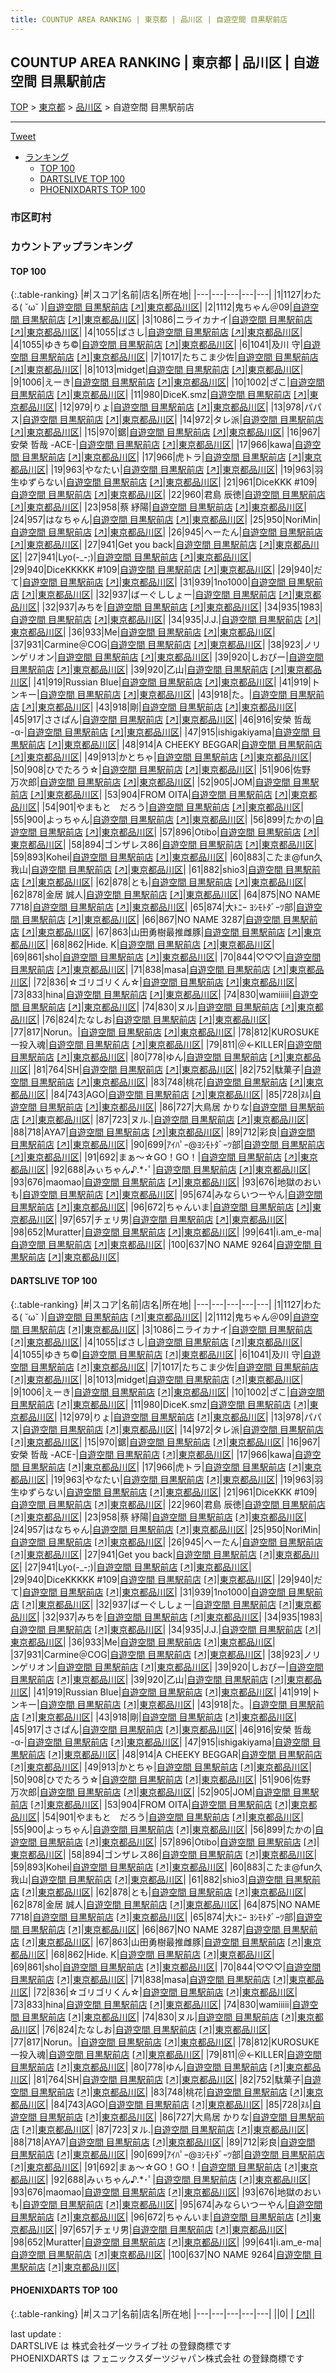 ```yaml
---
title: COUNTUP AREA RANKING | 東京都 | 品川区 | 自遊空間 目黒駅前店
---
```

## COUNTUP AREA RANKING | 東京都 | 品川区 | 自遊空間 目黒駅前店

[TOP](/darts/rank/) > [東京都](/darts/rank/東京都/) > [品川区](/darts/rank/東京都/品川区/) > 自遊空間 目黒駅前店

___

<a href="https://twitter.com/share?ref_src=twsrc%5Etfw" data-text="COUNTUP AREA RANKING | 東京都品川区自遊空間 目黒駅前店" class="twitter-share-button" data-hashtags="DARTSLIVE,PHOENIXDARTS,darts,ダーツ" data-show-count="false">Tweet</a>

* [ランキング](#カウントアップランキング)
    * [TOP 100](#top-100)
    * [DARTSLIVE TOP 100](#dartslive-top-100)
    * [PHOENIXDARTS TOP 100](#phoenixdarts-top-100)

### 市区町村

<ul>

</ul>

### カウントアップランキング

#### TOP 100



{:.table-ranking}
|#|スコア|名前|店名|所在地|
|---|---|---|---|---|
|1|1127|<span class="rank-name-dl">わたる( ˘ω˘ )</span>|<a href="/darts/rank/shops/6835586faf1022c00d9b047a20a7ba1e.html">自遊空間 目黒駅前店</a> <a href="https://search.dartslive.com/jp/shop/6835586faf1022c00d9b047a20a7ba1e">[↗]</a>|<a href="/darts/rank/東京都/品川区">東京都品川区</a>|
|2|1112|<span class="rank-name-dl">鬼ちゃん＠09</span>|<a href="/darts/rank/shops/6835586faf1022c00d9b047a20a7ba1e.html">自遊空間 目黒駅前店</a> <a href="https://search.dartslive.com/jp/shop/6835586faf1022c00d9b047a20a7ba1e">[↗]</a>|<a href="/darts/rank/東京都/品川区">東京都品川区</a>|
|3|1086|<span class="rank-name-dl">ニライカナイ</span>|<a href="/darts/rank/shops/6835586faf1022c00d9b047a20a7ba1e.html">自遊空間 目黒駅前店</a> <a href="https://search.dartslive.com/jp/shop/6835586faf1022c00d9b047a20a7ba1e">[↗]</a>|<a href="/darts/rank/東京都/品川区">東京都品川区</a>|
|4|1055|<span class="rank-name-dl">ばさし</span>|<a href="/darts/rank/shops/6835586faf1022c00d9b047a20a7ba1e.html">自遊空間 目黒駅前店</a> <a href="https://search.dartslive.com/jp/shop/6835586faf1022c00d9b047a20a7ba1e">[↗]</a>|<a href="/darts/rank/東京都/品川区">東京都品川区</a>|
|4|1055|<span class="rank-name-dl">ゆきち©︎</span>|<a href="/darts/rank/shops/6835586faf1022c00d9b047a20a7ba1e.html">自遊空間 目黒駅前店</a> <a href="https://search.dartslive.com/jp/shop/6835586faf1022c00d9b047a20a7ba1e">[↗]</a>|<a href="/darts/rank/東京都/品川区">東京都品川区</a>|
|6|1041|<span class="rank-name-dl">及川 守</span>|<a href="/darts/rank/shops/6835586faf1022c00d9b047a20a7ba1e.html">自遊空間 目黒駅前店</a> <a href="https://search.dartslive.com/jp/shop/6835586faf1022c00d9b047a20a7ba1e">[↗]</a>|<a href="/darts/rank/東京都/品川区">東京都品川区</a>|
|7|1017|<span class="rank-name-dl">たちこま少佐</span>|<a href="/darts/rank/shops/6835586faf1022c00d9b047a20a7ba1e.html">自遊空間 目黒駅前店</a> <a href="https://search.dartslive.com/jp/shop/6835586faf1022c00d9b047a20a7ba1e">[↗]</a>|<a href="/darts/rank/東京都/品川区">東京都品川区</a>|
|8|1013|<span class="rank-name-dl">midget</span>|<a href="/darts/rank/shops/6835586faf1022c00d9b047a20a7ba1e.html">自遊空間 目黒駅前店</a> <a href="https://search.dartslive.com/jp/shop/6835586faf1022c00d9b047a20a7ba1e">[↗]</a>|<a href="/darts/rank/東京都/品川区">東京都品川区</a>|
|9|1006|<span class="rank-name-dl">えーき</span>|<a href="/darts/rank/shops/6835586faf1022c00d9b047a20a7ba1e.html">自遊空間 目黒駅前店</a> <a href="https://search.dartslive.com/jp/shop/6835586faf1022c00d9b047a20a7ba1e">[↗]</a>|<a href="/darts/rank/東京都/品川区">東京都品川区</a>|
|10|1002|<span class="rank-name-dl">ざこ</span>|<a href="/darts/rank/shops/6835586faf1022c00d9b047a20a7ba1e.html">自遊空間 目黒駅前店</a> <a href="https://search.dartslive.com/jp/shop/6835586faf1022c00d9b047a20a7ba1e">[↗]</a>|<a href="/darts/rank/東京都/品川区">東京都品川区</a>|
|11|980|<span class="rank-name-dl">DiceK.smz</span>|<a href="/darts/rank/shops/6835586faf1022c00d9b047a20a7ba1e.html">自遊空間 目黒駅前店</a> <a href="https://search.dartslive.com/jp/shop/6835586faf1022c00d9b047a20a7ba1e">[↗]</a>|<a href="/darts/rank/東京都/品川区">東京都品川区</a>|
|12|979|<span class="rank-name-dl">りょ</span>|<a href="/darts/rank/shops/6835586faf1022c00d9b047a20a7ba1e.html">自遊空間 目黒駅前店</a> <a href="https://search.dartslive.com/jp/shop/6835586faf1022c00d9b047a20a7ba1e">[↗]</a>|<a href="/darts/rank/東京都/品川区">東京都品川区</a>|
|13|978|<span class="rank-name-dl">パパス</span>|<a href="/darts/rank/shops/6835586faf1022c00d9b047a20a7ba1e.html">自遊空間 目黒駅前店</a> <a href="https://search.dartslive.com/jp/shop/6835586faf1022c00d9b047a20a7ba1e">[↗]</a>|<a href="/darts/rank/東京都/品川区">東京都品川区</a>|
|14|972|<span class="rank-name-dl">タレ派</span>|<a href="/darts/rank/shops/6835586faf1022c00d9b047a20a7ba1e.html">自遊空間 目黒駅前店</a> <a href="https://search.dartslive.com/jp/shop/6835586faf1022c00d9b047a20a7ba1e">[↗]</a>|<a href="/darts/rank/東京都/品川区">東京都品川区</a>|
|15|970|<span class="rank-name-dl">鋸</span>|<a href="/darts/rank/shops/6835586faf1022c00d9b047a20a7ba1e.html">自遊空間 目黒駅前店</a> <a href="https://search.dartslive.com/jp/shop/6835586faf1022c00d9b047a20a7ba1e">[↗]</a>|<a href="/darts/rank/東京都/品川区">東京都品川区</a>|
|16|967|<span class="rank-name-dl">安榮 哲哉 -ACE-</span>|<a href="/darts/rank/shops/6835586faf1022c00d9b047a20a7ba1e.html">自遊空間 目黒駅前店</a> <a href="https://search.dartslive.com/jp/shop/6835586faf1022c00d9b047a20a7ba1e">[↗]</a>|<a href="/darts/rank/東京都/品川区">東京都品川区</a>|
|17|966|<span class="rank-name-dl">kawa</span>|<a href="/darts/rank/shops/6835586faf1022c00d9b047a20a7ba1e.html">自遊空間 目黒駅前店</a> <a href="https://search.dartslive.com/jp/shop/6835586faf1022c00d9b047a20a7ba1e">[↗]</a>|<a href="/darts/rank/東京都/品川区">東京都品川区</a>|
|17|966|<span class="rank-name-dl">虎トラ</span>|<a href="/darts/rank/shops/6835586faf1022c00d9b047a20a7ba1e.html">自遊空間 目黒駅前店</a> <a href="https://search.dartslive.com/jp/shop/6835586faf1022c00d9b047a20a7ba1e">[↗]</a>|<a href="/darts/rank/東京都/品川区">東京都品川区</a>|
|19|963|<span class="rank-name-dl">やなたい</span>|<a href="/darts/rank/shops/6835586faf1022c00d9b047a20a7ba1e.html">自遊空間 目黒駅前店</a> <a href="https://search.dartslive.com/jp/shop/6835586faf1022c00d9b047a20a7ba1e">[↗]</a>|<a href="/darts/rank/東京都/品川区">東京都品川区</a>|
|19|963|<span class="rank-name-dl">羽生ゆずらない</span>|<a href="/darts/rank/shops/6835586faf1022c00d9b047a20a7ba1e.html">自遊空間 目黒駅前店</a> <a href="https://search.dartslive.com/jp/shop/6835586faf1022c00d9b047a20a7ba1e">[↗]</a>|<a href="/darts/rank/東京都/品川区">東京都品川区</a>|
|21|961|<span class="rank-name-dl">DiceKKK #109</span>|<a href="/darts/rank/shops/6835586faf1022c00d9b047a20a7ba1e.html">自遊空間 目黒駅前店</a> <a href="https://search.dartslive.com/jp/shop/6835586faf1022c00d9b047a20a7ba1e">[↗]</a>|<a href="/darts/rank/東京都/品川区">東京都品川区</a>|
|22|960|<span class="rank-name-dl">君島 辰徳</span>|<a href="/darts/rank/shops/6835586faf1022c00d9b047a20a7ba1e.html">自遊空間 目黒駅前店</a> <a href="https://search.dartslive.com/jp/shop/6835586faf1022c00d9b047a20a7ba1e">[↗]</a>|<a href="/darts/rank/東京都/品川区">東京都品川区</a>|
|23|958|<span class="rank-name-dl">蔡 紓陽</span>|<a href="/darts/rank/shops/6835586faf1022c00d9b047a20a7ba1e.html">自遊空間 目黒駅前店</a> <a href="https://search.dartslive.com/jp/shop/6835586faf1022c00d9b047a20a7ba1e">[↗]</a>|<a href="/darts/rank/東京都/品川区">東京都品川区</a>|
|24|957|<span class="rank-name-dl">はなちゃん</span>|<a href="/darts/rank/shops/6835586faf1022c00d9b047a20a7ba1e.html">自遊空間 目黒駅前店</a> <a href="https://search.dartslive.com/jp/shop/6835586faf1022c00d9b047a20a7ba1e">[↗]</a>|<a href="/darts/rank/東京都/品川区">東京都品川区</a>|
|25|950|<span class="rank-name-dl">NoriMin</span>|<a href="/darts/rank/shops/6835586faf1022c00d9b047a20a7ba1e.html">自遊空間 目黒駅前店</a> <a href="https://search.dartslive.com/jp/shop/6835586faf1022c00d9b047a20a7ba1e">[↗]</a>|<a href="/darts/rank/東京都/品川区">東京都品川区</a>|
|26|945|<span class="rank-name-dl">へーたん</span>|<a href="/darts/rank/shops/6835586faf1022c00d9b047a20a7ba1e.html">自遊空間 目黒駅前店</a> <a href="https://search.dartslive.com/jp/shop/6835586faf1022c00d9b047a20a7ba1e">[↗]</a>|<a href="/darts/rank/東京都/品川区">東京都品川区</a>|
|27|941|<span class="rank-name-dl">Get you back</span>|<a href="/darts/rank/shops/6835586faf1022c00d9b047a20a7ba1e.html">自遊空間 目黒駅前店</a> <a href="https://search.dartslive.com/jp/shop/6835586faf1022c00d9b047a20a7ba1e">[↗]</a>|<a href="/darts/rank/東京都/品川区">東京都品川区</a>|
|27|941|<span class="rank-name-dl">Lyo(-_-;)</span>|<a href="/darts/rank/shops/6835586faf1022c00d9b047a20a7ba1e.html">自遊空間 目黒駅前店</a> <a href="https://search.dartslive.com/jp/shop/6835586faf1022c00d9b047a20a7ba1e">[↗]</a>|<a href="/darts/rank/東京都/品川区">東京都品川区</a>|
|29|940|<span class="rank-name-dl">DiceKKKKK #109</span>|<a href="/darts/rank/shops/6835586faf1022c00d9b047a20a7ba1e.html">自遊空間 目黒駅前店</a> <a href="https://search.dartslive.com/jp/shop/6835586faf1022c00d9b047a20a7ba1e">[↗]</a>|<a href="/darts/rank/東京都/品川区">東京都品川区</a>|
|29|940|<span class="rank-name-dl">だて</span>|<a href="/darts/rank/shops/6835586faf1022c00d9b047a20a7ba1e.html">自遊空間 目黒駅前店</a> <a href="https://search.dartslive.com/jp/shop/6835586faf1022c00d9b047a20a7ba1e">[↗]</a>|<a href="/darts/rank/東京都/品川区">東京都品川区</a>|
|31|939|<span class="rank-name-dl">1no1000</span>|<a href="/darts/rank/shops/6835586faf1022c00d9b047a20a7ba1e.html">自遊空間 目黒駅前店</a> <a href="https://search.dartslive.com/jp/shop/6835586faf1022c00d9b047a20a7ba1e">[↗]</a>|<a href="/darts/rank/東京都/品川区">東京都品川区</a>|
|32|937|<span class="rank-name-dl">ばーぐししょー</span>|<a href="/darts/rank/shops/6835586faf1022c00d9b047a20a7ba1e.html">自遊空間 目黒駅前店</a> <a href="https://search.dartslive.com/jp/shop/6835586faf1022c00d9b047a20a7ba1e">[↗]</a>|<a href="/darts/rank/東京都/品川区">東京都品川区</a>|
|32|937|<span class="rank-name-dl">みちを</span>|<a href="/darts/rank/shops/6835586faf1022c00d9b047a20a7ba1e.html">自遊空間 目黒駅前店</a> <a href="https://search.dartslive.com/jp/shop/6835586faf1022c00d9b047a20a7ba1e">[↗]</a>|<a href="/darts/rank/東京都/品川区">東京都品川区</a>|
|34|935|<span class="rank-name-dl">1983</span>|<a href="/darts/rank/shops/6835586faf1022c00d9b047a20a7ba1e.html">自遊空間 目黒駅前店</a> <a href="https://search.dartslive.com/jp/shop/6835586faf1022c00d9b047a20a7ba1e">[↗]</a>|<a href="/darts/rank/東京都/品川区">東京都品川区</a>|
|34|935|<span class="rank-name-dl">J.J.</span>|<a href="/darts/rank/shops/6835586faf1022c00d9b047a20a7ba1e.html">自遊空間 目黒駅前店</a> <a href="https://search.dartslive.com/jp/shop/6835586faf1022c00d9b047a20a7ba1e">[↗]</a>|<a href="/darts/rank/東京都/品川区">東京都品川区</a>|
|36|933|<span class="rank-name-dl">Me</span>|<a href="/darts/rank/shops/6835586faf1022c00d9b047a20a7ba1e.html">自遊空間 目黒駅前店</a> <a href="https://search.dartslive.com/jp/shop/6835586faf1022c00d9b047a20a7ba1e">[↗]</a>|<a href="/darts/rank/東京都/品川区">東京都品川区</a>|
|37|931|<span class="rank-name-dl">Carmine＠COG</span>|<a href="/darts/rank/shops/6835586faf1022c00d9b047a20a7ba1e.html">自遊空間 目黒駅前店</a> <a href="https://search.dartslive.com/jp/shop/6835586faf1022c00d9b047a20a7ba1e">[↗]</a>|<a href="/darts/rank/東京都/品川区">東京都品川区</a>|
|38|923|<span class="rank-name-dl">ノリンゲリオン</span>|<a href="/darts/rank/shops/6835586faf1022c00d9b047a20a7ba1e.html">自遊空間 目黒駅前店</a> <a href="https://search.dartslive.com/jp/shop/6835586faf1022c00d9b047a20a7ba1e">[↗]</a>|<a href="/darts/rank/東京都/品川区">東京都品川区</a>|
|39|920|<span class="rank-name-dl">しおぴー</span>|<a href="/darts/rank/shops/6835586faf1022c00d9b047a20a7ba1e.html">自遊空間 目黒駅前店</a> <a href="https://search.dartslive.com/jp/shop/6835586faf1022c00d9b047a20a7ba1e">[↗]</a>|<a href="/darts/rank/東京都/品川区">東京都品川区</a>|
|39|920|<span class="rank-name-dl">乙山</span>|<a href="/darts/rank/shops/6835586faf1022c00d9b047a20a7ba1e.html">自遊空間 目黒駅前店</a> <a href="https://search.dartslive.com/jp/shop/6835586faf1022c00d9b047a20a7ba1e">[↗]</a>|<a href="/darts/rank/東京都/品川区">東京都品川区</a>|
|41|919|<span class="rank-name-dl">Russian Blue</span>|<a href="/darts/rank/shops/6835586faf1022c00d9b047a20a7ba1e.html">自遊空間 目黒駅前店</a> <a href="https://search.dartslive.com/jp/shop/6835586faf1022c00d9b047a20a7ba1e">[↗]</a>|<a href="/darts/rank/東京都/品川区">東京都品川区</a>|
|41|919|<span class="rank-name-dl">トンキー</span>|<a href="/darts/rank/shops/6835586faf1022c00d9b047a20a7ba1e.html">自遊空間 目黒駅前店</a> <a href="https://search.dartslive.com/jp/shop/6835586faf1022c00d9b047a20a7ba1e">[↗]</a>|<a href="/darts/rank/東京都/品川区">東京都品川区</a>|
|43|918|<span class="rank-name-dl">た。</span>|<a href="/darts/rank/shops/6835586faf1022c00d9b047a20a7ba1e.html">自遊空間 目黒駅前店</a> <a href="https://search.dartslive.com/jp/shop/6835586faf1022c00d9b047a20a7ba1e">[↗]</a>|<a href="/darts/rank/東京都/品川区">東京都品川区</a>|
|43|918|<span class="rank-name-dl">剛</span>|<a href="/darts/rank/shops/6835586faf1022c00d9b047a20a7ba1e.html">自遊空間 目黒駅前店</a> <a href="https://search.dartslive.com/jp/shop/6835586faf1022c00d9b047a20a7ba1e">[↗]</a>|<a href="/darts/rank/東京都/品川区">東京都品川区</a>|
|45|917|<span class="rank-name-dl">ささぱん</span>|<a href="/darts/rank/shops/6835586faf1022c00d9b047a20a7ba1e.html">自遊空間 目黒駅前店</a> <a href="https://search.dartslive.com/jp/shop/6835586faf1022c00d9b047a20a7ba1e">[↗]</a>|<a href="/darts/rank/東京都/品川区">東京都品川区</a>|
|46|916|<span class="rank-name-dl">安榮 哲哉 -α-</span>|<a href="/darts/rank/shops/6835586faf1022c00d9b047a20a7ba1e.html">自遊空間 目黒駅前店</a> <a href="https://search.dartslive.com/jp/shop/6835586faf1022c00d9b047a20a7ba1e">[↗]</a>|<a href="/darts/rank/東京都/品川区">東京都品川区</a>|
|47|915|<span class="rank-name-dl">ishigakiyama</span>|<a href="/darts/rank/shops/6835586faf1022c00d9b047a20a7ba1e.html">自遊空間 目黒駅前店</a> <a href="https://search.dartslive.com/jp/shop/6835586faf1022c00d9b047a20a7ba1e">[↗]</a>|<a href="/darts/rank/東京都/品川区">東京都品川区</a>|
|48|914|<span class="rank-name-dl">A CHEEKY BEGGAR</span>|<a href="/darts/rank/shops/6835586faf1022c00d9b047a20a7ba1e.html">自遊空間 目黒駅前店</a> <a href="https://search.dartslive.com/jp/shop/6835586faf1022c00d9b047a20a7ba1e">[↗]</a>|<a href="/darts/rank/東京都/品川区">東京都品川区</a>|
|49|913|<span class="rank-name-dl">かとちゃ</span>|<a href="/darts/rank/shops/6835586faf1022c00d9b047a20a7ba1e.html">自遊空間 目黒駅前店</a> <a href="https://search.dartslive.com/jp/shop/6835586faf1022c00d9b047a20a7ba1e">[↗]</a>|<a href="/darts/rank/東京都/品川区">東京都品川区</a>|
|50|908|<span class="rank-name-dl">ひでたろう☆</span>|<a href="/darts/rank/shops/6835586faf1022c00d9b047a20a7ba1e.html">自遊空間 目黒駅前店</a> <a href="https://search.dartslive.com/jp/shop/6835586faf1022c00d9b047a20a7ba1e">[↗]</a>|<a href="/darts/rank/東京都/品川区">東京都品川区</a>|
|51|906|<span class="rank-name-dl">佐野　万次郎</span>|<a href="/darts/rank/shops/6835586faf1022c00d9b047a20a7ba1e.html">自遊空間 目黒駅前店</a> <a href="https://search.dartslive.com/jp/shop/6835586faf1022c00d9b047a20a7ba1e">[↗]</a>|<a href="/darts/rank/東京都/品川区">東京都品川区</a>|
|52|905|<span class="rank-name-dl">JOM</span>|<a href="/darts/rank/shops/6835586faf1022c00d9b047a20a7ba1e.html">自遊空間 目黒駅前店</a> <a href="https://search.dartslive.com/jp/shop/6835586faf1022c00d9b047a20a7ba1e">[↗]</a>|<a href="/darts/rank/東京都/品川区">東京都品川区</a>|
|53|904|<span class="rank-name-dl">FROM OITA</span>|<a href="/darts/rank/shops/6835586faf1022c00d9b047a20a7ba1e.html">自遊空間 目黒駅前店</a> <a href="https://search.dartslive.com/jp/shop/6835586faf1022c00d9b047a20a7ba1e">[↗]</a>|<a href="/darts/rank/東京都/品川区">東京都品川区</a>|
|54|901|<span class="rank-name-dl">やまもと　だろう</span>|<a href="/darts/rank/shops/6835586faf1022c00d9b047a20a7ba1e.html">自遊空間 目黒駅前店</a> <a href="https://search.dartslive.com/jp/shop/6835586faf1022c00d9b047a20a7ba1e">[↗]</a>|<a href="/darts/rank/東京都/品川区">東京都品川区</a>|
|55|900|<span class="rank-name-dl">よっちゃん</span>|<a href="/darts/rank/shops/6835586faf1022c00d9b047a20a7ba1e.html">自遊空間 目黒駅前店</a> <a href="https://search.dartslive.com/jp/shop/6835586faf1022c00d9b047a20a7ba1e">[↗]</a>|<a href="/darts/rank/東京都/品川区">東京都品川区</a>|
|56|899|<span class="rank-name-dl">たかの</span>|<a href="/darts/rank/shops/6835586faf1022c00d9b047a20a7ba1e.html">自遊空間 目黒駅前店</a> <a href="https://search.dartslive.com/jp/shop/6835586faf1022c00d9b047a20a7ba1e">[↗]</a>|<a href="/darts/rank/東京都/品川区">東京都品川区</a>|
|57|896|<span class="rank-name-dl">Otibo</span>|<a href="/darts/rank/shops/6835586faf1022c00d9b047a20a7ba1e.html">自遊空間 目黒駅前店</a> <a href="https://search.dartslive.com/jp/shop/6835586faf1022c00d9b047a20a7ba1e">[↗]</a>|<a href="/darts/rank/東京都/品川区">東京都品川区</a>|
|58|894|<span class="rank-name-dl">ゴンザレス86</span>|<a href="/darts/rank/shops/6835586faf1022c00d9b047a20a7ba1e.html">自遊空間 目黒駅前店</a> <a href="https://search.dartslive.com/jp/shop/6835586faf1022c00d9b047a20a7ba1e">[↗]</a>|<a href="/darts/rank/東京都/品川区">東京都品川区</a>|
|59|893|<span class="rank-name-dl">Kohei</span>|<a href="/darts/rank/shops/6835586faf1022c00d9b047a20a7ba1e.html">自遊空間 目黒駅前店</a> <a href="https://search.dartslive.com/jp/shop/6835586faf1022c00d9b047a20a7ba1e">[↗]</a>|<a href="/darts/rank/東京都/品川区">東京都品川区</a>|
|60|883|<span class="rank-name-dl">こたま@fun久我山</span>|<a href="/darts/rank/shops/6835586faf1022c00d9b047a20a7ba1e.html">自遊空間 目黒駅前店</a> <a href="https://search.dartslive.com/jp/shop/6835586faf1022c00d9b047a20a7ba1e">[↗]</a>|<a href="/darts/rank/東京都/品川区">東京都品川区</a>|
|61|882|<span class="rank-name-dl">shio3</span>|<a href="/darts/rank/shops/6835586faf1022c00d9b047a20a7ba1e.html">自遊空間 目黒駅前店</a> <a href="https://search.dartslive.com/jp/shop/6835586faf1022c00d9b047a20a7ba1e">[↗]</a>|<a href="/darts/rank/東京都/品川区">東京都品川区</a>|
|62|878|<span class="rank-name-dl">とも</span>|<a href="/darts/rank/shops/6835586faf1022c00d9b047a20a7ba1e.html">自遊空間 目黒駅前店</a> <a href="https://search.dartslive.com/jp/shop/6835586faf1022c00d9b047a20a7ba1e">[↗]</a>|<a href="/darts/rank/東京都/品川区">東京都品川区</a>|
|62|878|<span class="rank-name-dl">金居 誠人</span>|<a href="/darts/rank/shops/6835586faf1022c00d9b047a20a7ba1e.html">自遊空間 目黒駅前店</a> <a href="https://search.dartslive.com/jp/shop/6835586faf1022c00d9b047a20a7ba1e">[↗]</a>|<a href="/darts/rank/東京都/品川区">東京都品川区</a>|
|64|875|<span class="rank-name-dl">NO NAME 7718</span>|<a href="/darts/rank/shops/6835586faf1022c00d9b047a20a7ba1e.html">自遊空間 目黒駅前店</a> <a href="https://search.dartslive.com/jp/shop/6835586faf1022c00d9b047a20a7ba1e">[↗]</a>|<a href="/darts/rank/東京都/品川区">東京都品川区</a>|
|65|874|<span class="rank-name-dl">大ﾄﾆｰ ﾖｼﾓﾄﾀﾞｰﾂ部</span>|<a href="/darts/rank/shops/6835586faf1022c00d9b047a20a7ba1e.html">自遊空間 目黒駅前店</a> <a href="https://search.dartslive.com/jp/shop/6835586faf1022c00d9b047a20a7ba1e">[↗]</a>|<a href="/darts/rank/東京都/品川区">東京都品川区</a>|
|66|867|<span class="rank-name-dl">NO NAME 3287</span>|<a href="/darts/rank/shops/6835586faf1022c00d9b047a20a7ba1e.html">自遊空間 目黒駅前店</a> <a href="https://search.dartslive.com/jp/shop/6835586faf1022c00d9b047a20a7ba1e">[↗]</a>|<a href="/darts/rank/東京都/品川区">東京都品川区</a>|
|67|863|<span class="rank-name-dl">山田勇樹最推雌豚</span>|<a href="/darts/rank/shops/6835586faf1022c00d9b047a20a7ba1e.html">自遊空間 目黒駅前店</a> <a href="https://search.dartslive.com/jp/shop/6835586faf1022c00d9b047a20a7ba1e">[↗]</a>|<a href="/darts/rank/東京都/品川区">東京都品川区</a>|
|68|862|<span class="rank-name-dl">Hide. K</span>|<a href="/darts/rank/shops/6835586faf1022c00d9b047a20a7ba1e.html">自遊空間 目黒駅前店</a> <a href="https://search.dartslive.com/jp/shop/6835586faf1022c00d9b047a20a7ba1e">[↗]</a>|<a href="/darts/rank/東京都/品川区">東京都品川区</a>|
|69|861|<span class="rank-name-dl">sho</span>|<a href="/darts/rank/shops/6835586faf1022c00d9b047a20a7ba1e.html">自遊空間 目黒駅前店</a> <a href="https://search.dartslive.com/jp/shop/6835586faf1022c00d9b047a20a7ba1e">[↗]</a>|<a href="/darts/rank/東京都/品川区">東京都品川区</a>|
|70|844|<span class="rank-name-dl">♡♡♡</span>|<a href="/darts/rank/shops/6835586faf1022c00d9b047a20a7ba1e.html">自遊空間 目黒駅前店</a> <a href="https://search.dartslive.com/jp/shop/6835586faf1022c00d9b047a20a7ba1e">[↗]</a>|<a href="/darts/rank/東京都/品川区">東京都品川区</a>|
|71|838|<span class="rank-name-dl">masa</span>|<a href="/darts/rank/shops/6835586faf1022c00d9b047a20a7ba1e.html">自遊空間 目黒駅前店</a> <a href="https://search.dartslive.com/jp/shop/6835586faf1022c00d9b047a20a7ba1e">[↗]</a>|<a href="/darts/rank/東京都/品川区">東京都品川区</a>|
|72|836|<span class="rank-name-dl">☆ゴリゴリくん☆</span>|<a href="/darts/rank/shops/6835586faf1022c00d9b047a20a7ba1e.html">自遊空間 目黒駅前店</a> <a href="https://search.dartslive.com/jp/shop/6835586faf1022c00d9b047a20a7ba1e">[↗]</a>|<a href="/darts/rank/東京都/品川区">東京都品川区</a>|
|73|833|<span class="rank-name-dl">hina</span>|<a href="/darts/rank/shops/6835586faf1022c00d9b047a20a7ba1e.html">自遊空間 目黒駅前店</a> <a href="https://search.dartslive.com/jp/shop/6835586faf1022c00d9b047a20a7ba1e">[↗]</a>|<a href="/darts/rank/東京都/品川区">東京都品川区</a>|
|74|830|<span class="rank-name-dl">wamiiiii</span>|<a href="/darts/rank/shops/6835586faf1022c00d9b047a20a7ba1e.html">自遊空間 目黒駅前店</a> <a href="https://search.dartslive.com/jp/shop/6835586faf1022c00d9b047a20a7ba1e">[↗]</a>|<a href="/darts/rank/東京都/品川区">東京都品川区</a>|
|74|830|<span class="rank-name-dl">ヌル</span>|<a href="/darts/rank/shops/6835586faf1022c00d9b047a20a7ba1e.html">自遊空間 目黒駅前店</a> <a href="https://search.dartslive.com/jp/shop/6835586faf1022c00d9b047a20a7ba1e">[↗]</a>|<a href="/darts/rank/東京都/品川区">東京都品川区</a>|
|76|824|<span class="rank-name-dl">たなしお</span>|<a href="/darts/rank/shops/6835586faf1022c00d9b047a20a7ba1e.html">自遊空間 目黒駅前店</a> <a href="https://search.dartslive.com/jp/shop/6835586faf1022c00d9b047a20a7ba1e">[↗]</a>|<a href="/darts/rank/東京都/品川区">東京都品川区</a>|
|77|817|<span class="rank-name-dl">Norun。</span>|<a href="/darts/rank/shops/6835586faf1022c00d9b047a20a7ba1e.html">自遊空間 目黒駅前店</a> <a href="https://search.dartslive.com/jp/shop/6835586faf1022c00d9b047a20a7ba1e">[↗]</a>|<a href="/darts/rank/東京都/品川区">東京都品川区</a>|
|78|812|<span class="rank-name-dl">KUROSUKE一投入魂</span>|<a href="/darts/rank/shops/6835586faf1022c00d9b047a20a7ba1e.html">自遊空間 目黒駅前店</a> <a href="https://search.dartslive.com/jp/shop/6835586faf1022c00d9b047a20a7ba1e">[↗]</a>|<a href="/darts/rank/東京都/品川区">東京都品川区</a>|
|79|811|<span class="rank-name-dl">＠←KILLER</span>|<a href="/darts/rank/shops/6835586faf1022c00d9b047a20a7ba1e.html">自遊空間 目黒駅前店</a> <a href="https://search.dartslive.com/jp/shop/6835586faf1022c00d9b047a20a7ba1e">[↗]</a>|<a href="/darts/rank/東京都/品川区">東京都品川区</a>|
|80|778|<span class="rank-name-dl">ゆん</span>|<a href="/darts/rank/shops/6835586faf1022c00d9b047a20a7ba1e.html">自遊空間 目黒駅前店</a> <a href="https://search.dartslive.com/jp/shop/6835586faf1022c00d9b047a20a7ba1e">[↗]</a>|<a href="/darts/rank/東京都/品川区">東京都品川区</a>|
|81|764|<span class="rank-name-dl">SH</span>|<a href="/darts/rank/shops/6835586faf1022c00d9b047a20a7ba1e.html">自遊空間 目黒駅前店</a> <a href="https://search.dartslive.com/jp/shop/6835586faf1022c00d9b047a20a7ba1e">[↗]</a>|<a href="/darts/rank/東京都/品川区">東京都品川区</a>|
|82|752|<span class="rank-name-dl">駄菓子</span>|<a href="/darts/rank/shops/6835586faf1022c00d9b047a20a7ba1e.html">自遊空間 目黒駅前店</a> <a href="https://search.dartslive.com/jp/shop/6835586faf1022c00d9b047a20a7ba1e">[↗]</a>|<a href="/darts/rank/東京都/品川区">東京都品川区</a>|
|83|748|<span class="rank-name-dl">桃花</span>|<a href="/darts/rank/shops/6835586faf1022c00d9b047a20a7ba1e.html">自遊空間 目黒駅前店</a> <a href="https://search.dartslive.com/jp/shop/6835586faf1022c00d9b047a20a7ba1e">[↗]</a>|<a href="/darts/rank/東京都/品川区">東京都品川区</a>|
|84|743|<span class="rank-name-dl">AGO</span>|<a href="/darts/rank/shops/6835586faf1022c00d9b047a20a7ba1e.html">自遊空間 目黒駅前店</a> <a href="https://search.dartslive.com/jp/shop/6835586faf1022c00d9b047a20a7ba1e">[↗]</a>|<a href="/darts/rank/東京都/品川区">東京都品川区</a>|
|85|728|<span class="rank-name-dl">ﾇﾙ</span>|<a href="/darts/rank/shops/6835586faf1022c00d9b047a20a7ba1e.html">自遊空間 目黒駅前店</a> <a href="https://search.dartslive.com/jp/shop/6835586faf1022c00d9b047a20a7ba1e">[↗]</a>|<a href="/darts/rank/東京都/品川区">東京都品川区</a>|
|86|727|<span class="rank-name-dl">大鳥居 かりな</span>|<a href="/darts/rank/shops/6835586faf1022c00d9b047a20a7ba1e.html">自遊空間 目黒駅前店</a> <a href="https://search.dartslive.com/jp/shop/6835586faf1022c00d9b047a20a7ba1e">[↗]</a>|<a href="/darts/rank/東京都/品川区">東京都品川区</a>|
|87|723|<span class="rank-name-dl">ヌル.</span>|<a href="/darts/rank/shops/6835586faf1022c00d9b047a20a7ba1e.html">自遊空間 目黒駅前店</a> <a href="https://search.dartslive.com/jp/shop/6835586faf1022c00d9b047a20a7ba1e">[↗]</a>|<a href="/darts/rank/東京都/品川区">東京都品川区</a>|
|88|718|<span class="rank-name-dl">AYA7</span>|<a href="/darts/rank/shops/6835586faf1022c00d9b047a20a7ba1e.html">自遊空間 目黒駅前店</a> <a href="https://search.dartslive.com/jp/shop/6835586faf1022c00d9b047a20a7ba1e">[↗]</a>|<a href="/darts/rank/東京都/品川区">東京都品川区</a>|
|89|712|<span class="rank-name-dl">彩良</span>|<a href="/darts/rank/shops/6835586faf1022c00d9b047a20a7ba1e.html">自遊空間 目黒駅前店</a> <a href="https://search.dartslive.com/jp/shop/6835586faf1022c00d9b047a20a7ba1e">[↗]</a>|<a href="/darts/rank/東京都/品川区">東京都品川区</a>|
|90|699|<span class="rank-name-dl">ｱｲﾊﾟｰ@ﾖｼﾓﾄﾀﾞｰﾂ部</span>|<a href="/darts/rank/shops/6835586faf1022c00d9b047a20a7ba1e.html">自遊空間 目黒駅前店</a> <a href="https://search.dartslive.com/jp/shop/6835586faf1022c00d9b047a20a7ba1e">[↗]</a>|<a href="/darts/rank/東京都/品川区">東京都品川区</a>|
|91|692|<span class="rank-name-dl">まぁ～☆GO！GO！</span>|<a href="/darts/rank/shops/6835586faf1022c00d9b047a20a7ba1e.html">自遊空間 目黒駅前店</a> <a href="https://search.dartslive.com/jp/shop/6835586faf1022c00d9b047a20a7ba1e">[↗]</a>|<a href="/darts/rank/東京都/品川区">東京都品川区</a>|
|92|688|<span class="rank-name-dl">みぃちゃん♪.*･ﾟ</span>|<a href="/darts/rank/shops/6835586faf1022c00d9b047a20a7ba1e.html">自遊空間 目黒駅前店</a> <a href="https://search.dartslive.com/jp/shop/6835586faf1022c00d9b047a20a7ba1e">[↗]</a>|<a href="/darts/rank/東京都/品川区">東京都品川区</a>|
|93|676|<span class="rank-name-dl">maomao</span>|<a href="/darts/rank/shops/6835586faf1022c00d9b047a20a7ba1e.html">自遊空間 目黒駅前店</a> <a href="https://search.dartslive.com/jp/shop/6835586faf1022c00d9b047a20a7ba1e">[↗]</a>|<a href="/darts/rank/東京都/品川区">東京都品川区</a>|
|93|676|<span class="rank-name-dl">地獄のおいも</span>|<a href="/darts/rank/shops/6835586faf1022c00d9b047a20a7ba1e.html">自遊空間 目黒駅前店</a> <a href="https://search.dartslive.com/jp/shop/6835586faf1022c00d9b047a20a7ba1e">[↗]</a>|<a href="/darts/rank/東京都/品川区">東京都品川区</a>|
|95|674|<span class="rank-name-dl">みならいつーやん</span>|<a href="/darts/rank/shops/6835586faf1022c00d9b047a20a7ba1e.html">自遊空間 目黒駅前店</a> <a href="https://search.dartslive.com/jp/shop/6835586faf1022c00d9b047a20a7ba1e">[↗]</a>|<a href="/darts/rank/東京都/品川区">東京都品川区</a>|
|96|672|<span class="rank-name-dl">ちゃんいま</span>|<a href="/darts/rank/shops/6835586faf1022c00d9b047a20a7ba1e.html">自遊空間 目黒駅前店</a> <a href="https://search.dartslive.com/jp/shop/6835586faf1022c00d9b047a20a7ba1e">[↗]</a>|<a href="/darts/rank/東京都/品川区">東京都品川区</a>|
|97|657|<span class="rank-name-dl">チェリ男</span>|<a href="/darts/rank/shops/6835586faf1022c00d9b047a20a7ba1e.html">自遊空間 目黒駅前店</a> <a href="https://search.dartslive.com/jp/shop/6835586faf1022c00d9b047a20a7ba1e">[↗]</a>|<a href="/darts/rank/東京都/品川区">東京都品川区</a>|
|98|652|<span class="rank-name-dl">Muratter</span>|<a href="/darts/rank/shops/6835586faf1022c00d9b047a20a7ba1e.html">自遊空間 目黒駅前店</a> <a href="https://search.dartslive.com/jp/shop/6835586faf1022c00d9b047a20a7ba1e">[↗]</a>|<a href="/darts/rank/東京都/品川区">東京都品川区</a>|
|99|641|<span class="rank-name-dl">i.am_e-ma</span>|<a href="/darts/rank/shops/6835586faf1022c00d9b047a20a7ba1e.html">自遊空間 目黒駅前店</a> <a href="https://search.dartslive.com/jp/shop/6835586faf1022c00d9b047a20a7ba1e">[↗]</a>|<a href="/darts/rank/東京都/品川区">東京都品川区</a>|
|100|637|<span class="rank-name-dl">NO NAME 9264</span>|<a href="/darts/rank/shops/6835586faf1022c00d9b047a20a7ba1e.html">自遊空間 目黒駅前店</a> <a href="https://search.dartslive.com/jp/shop/6835586faf1022c00d9b047a20a7ba1e">[↗]</a>|<a href="/darts/rank/東京都/品川区">東京都品川区</a>|


#### DARTSLIVE TOP 100



{:.table-ranking}
|#|スコア|名前|店名|所在地|
|---|---|---|---|---|
|1|1127|<span class="rank-name-dl">わたる( ˘ω˘ )</span>|<a href="/darts/rank/shops/6835586faf1022c00d9b047a20a7ba1e.html">自遊空間 目黒駅前店</a> <a href="https://search.dartslive.com/jp/shop/6835586faf1022c00d9b047a20a7ba1e">[↗]</a>|<a href="/darts/rank/東京都/品川区">東京都品川区</a>|
|2|1112|<span class="rank-name-dl">鬼ちゃん＠09</span>|<a href="/darts/rank/shops/6835586faf1022c00d9b047a20a7ba1e.html">自遊空間 目黒駅前店</a> <a href="https://search.dartslive.com/jp/shop/6835586faf1022c00d9b047a20a7ba1e">[↗]</a>|<a href="/darts/rank/東京都/品川区">東京都品川区</a>|
|3|1086|<span class="rank-name-dl">ニライカナイ</span>|<a href="/darts/rank/shops/6835586faf1022c00d9b047a20a7ba1e.html">自遊空間 目黒駅前店</a> <a href="https://search.dartslive.com/jp/shop/6835586faf1022c00d9b047a20a7ba1e">[↗]</a>|<a href="/darts/rank/東京都/品川区">東京都品川区</a>|
|4|1055|<span class="rank-name-dl">ばさし</span>|<a href="/darts/rank/shops/6835586faf1022c00d9b047a20a7ba1e.html">自遊空間 目黒駅前店</a> <a href="https://search.dartslive.com/jp/shop/6835586faf1022c00d9b047a20a7ba1e">[↗]</a>|<a href="/darts/rank/東京都/品川区">東京都品川区</a>|
|4|1055|<span class="rank-name-dl">ゆきち©︎</span>|<a href="/darts/rank/shops/6835586faf1022c00d9b047a20a7ba1e.html">自遊空間 目黒駅前店</a> <a href="https://search.dartslive.com/jp/shop/6835586faf1022c00d9b047a20a7ba1e">[↗]</a>|<a href="/darts/rank/東京都/品川区">東京都品川区</a>|
|6|1041|<span class="rank-name-dl">及川 守</span>|<a href="/darts/rank/shops/6835586faf1022c00d9b047a20a7ba1e.html">自遊空間 目黒駅前店</a> <a href="https://search.dartslive.com/jp/shop/6835586faf1022c00d9b047a20a7ba1e">[↗]</a>|<a href="/darts/rank/東京都/品川区">東京都品川区</a>|
|7|1017|<span class="rank-name-dl">たちこま少佐</span>|<a href="/darts/rank/shops/6835586faf1022c00d9b047a20a7ba1e.html">自遊空間 目黒駅前店</a> <a href="https://search.dartslive.com/jp/shop/6835586faf1022c00d9b047a20a7ba1e">[↗]</a>|<a href="/darts/rank/東京都/品川区">東京都品川区</a>|
|8|1013|<span class="rank-name-dl">midget</span>|<a href="/darts/rank/shops/6835586faf1022c00d9b047a20a7ba1e.html">自遊空間 目黒駅前店</a> <a href="https://search.dartslive.com/jp/shop/6835586faf1022c00d9b047a20a7ba1e">[↗]</a>|<a href="/darts/rank/東京都/品川区">東京都品川区</a>|
|9|1006|<span class="rank-name-dl">えーき</span>|<a href="/darts/rank/shops/6835586faf1022c00d9b047a20a7ba1e.html">自遊空間 目黒駅前店</a> <a href="https://search.dartslive.com/jp/shop/6835586faf1022c00d9b047a20a7ba1e">[↗]</a>|<a href="/darts/rank/東京都/品川区">東京都品川区</a>|
|10|1002|<span class="rank-name-dl">ざこ</span>|<a href="/darts/rank/shops/6835586faf1022c00d9b047a20a7ba1e.html">自遊空間 目黒駅前店</a> <a href="https://search.dartslive.com/jp/shop/6835586faf1022c00d9b047a20a7ba1e">[↗]</a>|<a href="/darts/rank/東京都/品川区">東京都品川区</a>|
|11|980|<span class="rank-name-dl">DiceK.smz</span>|<a href="/darts/rank/shops/6835586faf1022c00d9b047a20a7ba1e.html">自遊空間 目黒駅前店</a> <a href="https://search.dartslive.com/jp/shop/6835586faf1022c00d9b047a20a7ba1e">[↗]</a>|<a href="/darts/rank/東京都/品川区">東京都品川区</a>|
|12|979|<span class="rank-name-dl">りょ</span>|<a href="/darts/rank/shops/6835586faf1022c00d9b047a20a7ba1e.html">自遊空間 目黒駅前店</a> <a href="https://search.dartslive.com/jp/shop/6835586faf1022c00d9b047a20a7ba1e">[↗]</a>|<a href="/darts/rank/東京都/品川区">東京都品川区</a>|
|13|978|<span class="rank-name-dl">パパス</span>|<a href="/darts/rank/shops/6835586faf1022c00d9b047a20a7ba1e.html">自遊空間 目黒駅前店</a> <a href="https://search.dartslive.com/jp/shop/6835586faf1022c00d9b047a20a7ba1e">[↗]</a>|<a href="/darts/rank/東京都/品川区">東京都品川区</a>|
|14|972|<span class="rank-name-dl">タレ派</span>|<a href="/darts/rank/shops/6835586faf1022c00d9b047a20a7ba1e.html">自遊空間 目黒駅前店</a> <a href="https://search.dartslive.com/jp/shop/6835586faf1022c00d9b047a20a7ba1e">[↗]</a>|<a href="/darts/rank/東京都/品川区">東京都品川区</a>|
|15|970|<span class="rank-name-dl">鋸</span>|<a href="/darts/rank/shops/6835586faf1022c00d9b047a20a7ba1e.html">自遊空間 目黒駅前店</a> <a href="https://search.dartslive.com/jp/shop/6835586faf1022c00d9b047a20a7ba1e">[↗]</a>|<a href="/darts/rank/東京都/品川区">東京都品川区</a>|
|16|967|<span class="rank-name-dl">安榮 哲哉 -ACE-</span>|<a href="/darts/rank/shops/6835586faf1022c00d9b047a20a7ba1e.html">自遊空間 目黒駅前店</a> <a href="https://search.dartslive.com/jp/shop/6835586faf1022c00d9b047a20a7ba1e">[↗]</a>|<a href="/darts/rank/東京都/品川区">東京都品川区</a>|
|17|966|<span class="rank-name-dl">kawa</span>|<a href="/darts/rank/shops/6835586faf1022c00d9b047a20a7ba1e.html">自遊空間 目黒駅前店</a> <a href="https://search.dartslive.com/jp/shop/6835586faf1022c00d9b047a20a7ba1e">[↗]</a>|<a href="/darts/rank/東京都/品川区">東京都品川区</a>|
|17|966|<span class="rank-name-dl">虎トラ</span>|<a href="/darts/rank/shops/6835586faf1022c00d9b047a20a7ba1e.html">自遊空間 目黒駅前店</a> <a href="https://search.dartslive.com/jp/shop/6835586faf1022c00d9b047a20a7ba1e">[↗]</a>|<a href="/darts/rank/東京都/品川区">東京都品川区</a>|
|19|963|<span class="rank-name-dl">やなたい</span>|<a href="/darts/rank/shops/6835586faf1022c00d9b047a20a7ba1e.html">自遊空間 目黒駅前店</a> <a href="https://search.dartslive.com/jp/shop/6835586faf1022c00d9b047a20a7ba1e">[↗]</a>|<a href="/darts/rank/東京都/品川区">東京都品川区</a>|
|19|963|<span class="rank-name-dl">羽生ゆずらない</span>|<a href="/darts/rank/shops/6835586faf1022c00d9b047a20a7ba1e.html">自遊空間 目黒駅前店</a> <a href="https://search.dartslive.com/jp/shop/6835586faf1022c00d9b047a20a7ba1e">[↗]</a>|<a href="/darts/rank/東京都/品川区">東京都品川区</a>|
|21|961|<span class="rank-name-dl">DiceKKK #109</span>|<a href="/darts/rank/shops/6835586faf1022c00d9b047a20a7ba1e.html">自遊空間 目黒駅前店</a> <a href="https://search.dartslive.com/jp/shop/6835586faf1022c00d9b047a20a7ba1e">[↗]</a>|<a href="/darts/rank/東京都/品川区">東京都品川区</a>|
|22|960|<span class="rank-name-dl">君島 辰徳</span>|<a href="/darts/rank/shops/6835586faf1022c00d9b047a20a7ba1e.html">自遊空間 目黒駅前店</a> <a href="https://search.dartslive.com/jp/shop/6835586faf1022c00d9b047a20a7ba1e">[↗]</a>|<a href="/darts/rank/東京都/品川区">東京都品川区</a>|
|23|958|<span class="rank-name-dl">蔡 紓陽</span>|<a href="/darts/rank/shops/6835586faf1022c00d9b047a20a7ba1e.html">自遊空間 目黒駅前店</a> <a href="https://search.dartslive.com/jp/shop/6835586faf1022c00d9b047a20a7ba1e">[↗]</a>|<a href="/darts/rank/東京都/品川区">東京都品川区</a>|
|24|957|<span class="rank-name-dl">はなちゃん</span>|<a href="/darts/rank/shops/6835586faf1022c00d9b047a20a7ba1e.html">自遊空間 目黒駅前店</a> <a href="https://search.dartslive.com/jp/shop/6835586faf1022c00d9b047a20a7ba1e">[↗]</a>|<a href="/darts/rank/東京都/品川区">東京都品川区</a>|
|25|950|<span class="rank-name-dl">NoriMin</span>|<a href="/darts/rank/shops/6835586faf1022c00d9b047a20a7ba1e.html">自遊空間 目黒駅前店</a> <a href="https://search.dartslive.com/jp/shop/6835586faf1022c00d9b047a20a7ba1e">[↗]</a>|<a href="/darts/rank/東京都/品川区">東京都品川区</a>|
|26|945|<span class="rank-name-dl">へーたん</span>|<a href="/darts/rank/shops/6835586faf1022c00d9b047a20a7ba1e.html">自遊空間 目黒駅前店</a> <a href="https://search.dartslive.com/jp/shop/6835586faf1022c00d9b047a20a7ba1e">[↗]</a>|<a href="/darts/rank/東京都/品川区">東京都品川区</a>|
|27|941|<span class="rank-name-dl">Get you back</span>|<a href="/darts/rank/shops/6835586faf1022c00d9b047a20a7ba1e.html">自遊空間 目黒駅前店</a> <a href="https://search.dartslive.com/jp/shop/6835586faf1022c00d9b047a20a7ba1e">[↗]</a>|<a href="/darts/rank/東京都/品川区">東京都品川区</a>|
|27|941|<span class="rank-name-dl">Lyo(-_-;)</span>|<a href="/darts/rank/shops/6835586faf1022c00d9b047a20a7ba1e.html">自遊空間 目黒駅前店</a> <a href="https://search.dartslive.com/jp/shop/6835586faf1022c00d9b047a20a7ba1e">[↗]</a>|<a href="/darts/rank/東京都/品川区">東京都品川区</a>|
|29|940|<span class="rank-name-dl">DiceKKKKK #109</span>|<a href="/darts/rank/shops/6835586faf1022c00d9b047a20a7ba1e.html">自遊空間 目黒駅前店</a> <a href="https://search.dartslive.com/jp/shop/6835586faf1022c00d9b047a20a7ba1e">[↗]</a>|<a href="/darts/rank/東京都/品川区">東京都品川区</a>|
|29|940|<span class="rank-name-dl">だて</span>|<a href="/darts/rank/shops/6835586faf1022c00d9b047a20a7ba1e.html">自遊空間 目黒駅前店</a> <a href="https://search.dartslive.com/jp/shop/6835586faf1022c00d9b047a20a7ba1e">[↗]</a>|<a href="/darts/rank/東京都/品川区">東京都品川区</a>|
|31|939|<span class="rank-name-dl">1no1000</span>|<a href="/darts/rank/shops/6835586faf1022c00d9b047a20a7ba1e.html">自遊空間 目黒駅前店</a> <a href="https://search.dartslive.com/jp/shop/6835586faf1022c00d9b047a20a7ba1e">[↗]</a>|<a href="/darts/rank/東京都/品川区">東京都品川区</a>|
|32|937|<span class="rank-name-dl">ばーぐししょー</span>|<a href="/darts/rank/shops/6835586faf1022c00d9b047a20a7ba1e.html">自遊空間 目黒駅前店</a> <a href="https://search.dartslive.com/jp/shop/6835586faf1022c00d9b047a20a7ba1e">[↗]</a>|<a href="/darts/rank/東京都/品川区">東京都品川区</a>|
|32|937|<span class="rank-name-dl">みちを</span>|<a href="/darts/rank/shops/6835586faf1022c00d9b047a20a7ba1e.html">自遊空間 目黒駅前店</a> <a href="https://search.dartslive.com/jp/shop/6835586faf1022c00d9b047a20a7ba1e">[↗]</a>|<a href="/darts/rank/東京都/品川区">東京都品川区</a>|
|34|935|<span class="rank-name-dl">1983</span>|<a href="/darts/rank/shops/6835586faf1022c00d9b047a20a7ba1e.html">自遊空間 目黒駅前店</a> <a href="https://search.dartslive.com/jp/shop/6835586faf1022c00d9b047a20a7ba1e">[↗]</a>|<a href="/darts/rank/東京都/品川区">東京都品川区</a>|
|34|935|<span class="rank-name-dl">J.J.</span>|<a href="/darts/rank/shops/6835586faf1022c00d9b047a20a7ba1e.html">自遊空間 目黒駅前店</a> <a href="https://search.dartslive.com/jp/shop/6835586faf1022c00d9b047a20a7ba1e">[↗]</a>|<a href="/darts/rank/東京都/品川区">東京都品川区</a>|
|36|933|<span class="rank-name-dl">Me</span>|<a href="/darts/rank/shops/6835586faf1022c00d9b047a20a7ba1e.html">自遊空間 目黒駅前店</a> <a href="https://search.dartslive.com/jp/shop/6835586faf1022c00d9b047a20a7ba1e">[↗]</a>|<a href="/darts/rank/東京都/品川区">東京都品川区</a>|
|37|931|<span class="rank-name-dl">Carmine＠COG</span>|<a href="/darts/rank/shops/6835586faf1022c00d9b047a20a7ba1e.html">自遊空間 目黒駅前店</a> <a href="https://search.dartslive.com/jp/shop/6835586faf1022c00d9b047a20a7ba1e">[↗]</a>|<a href="/darts/rank/東京都/品川区">東京都品川区</a>|
|38|923|<span class="rank-name-dl">ノリンゲリオン</span>|<a href="/darts/rank/shops/6835586faf1022c00d9b047a20a7ba1e.html">自遊空間 目黒駅前店</a> <a href="https://search.dartslive.com/jp/shop/6835586faf1022c00d9b047a20a7ba1e">[↗]</a>|<a href="/darts/rank/東京都/品川区">東京都品川区</a>|
|39|920|<span class="rank-name-dl">しおぴー</span>|<a href="/darts/rank/shops/6835586faf1022c00d9b047a20a7ba1e.html">自遊空間 目黒駅前店</a> <a href="https://search.dartslive.com/jp/shop/6835586faf1022c00d9b047a20a7ba1e">[↗]</a>|<a href="/darts/rank/東京都/品川区">東京都品川区</a>|
|39|920|<span class="rank-name-dl">乙山</span>|<a href="/darts/rank/shops/6835586faf1022c00d9b047a20a7ba1e.html">自遊空間 目黒駅前店</a> <a href="https://search.dartslive.com/jp/shop/6835586faf1022c00d9b047a20a7ba1e">[↗]</a>|<a href="/darts/rank/東京都/品川区">東京都品川区</a>|
|41|919|<span class="rank-name-dl">Russian Blue</span>|<a href="/darts/rank/shops/6835586faf1022c00d9b047a20a7ba1e.html">自遊空間 目黒駅前店</a> <a href="https://search.dartslive.com/jp/shop/6835586faf1022c00d9b047a20a7ba1e">[↗]</a>|<a href="/darts/rank/東京都/品川区">東京都品川区</a>|
|41|919|<span class="rank-name-dl">トンキー</span>|<a href="/darts/rank/shops/6835586faf1022c00d9b047a20a7ba1e.html">自遊空間 目黒駅前店</a> <a href="https://search.dartslive.com/jp/shop/6835586faf1022c00d9b047a20a7ba1e">[↗]</a>|<a href="/darts/rank/東京都/品川区">東京都品川区</a>|
|43|918|<span class="rank-name-dl">た。</span>|<a href="/darts/rank/shops/6835586faf1022c00d9b047a20a7ba1e.html">自遊空間 目黒駅前店</a> <a href="https://search.dartslive.com/jp/shop/6835586faf1022c00d9b047a20a7ba1e">[↗]</a>|<a href="/darts/rank/東京都/品川区">東京都品川区</a>|
|43|918|<span class="rank-name-dl">剛</span>|<a href="/darts/rank/shops/6835586faf1022c00d9b047a20a7ba1e.html">自遊空間 目黒駅前店</a> <a href="https://search.dartslive.com/jp/shop/6835586faf1022c00d9b047a20a7ba1e">[↗]</a>|<a href="/darts/rank/東京都/品川区">東京都品川区</a>|
|45|917|<span class="rank-name-dl">ささぱん</span>|<a href="/darts/rank/shops/6835586faf1022c00d9b047a20a7ba1e.html">自遊空間 目黒駅前店</a> <a href="https://search.dartslive.com/jp/shop/6835586faf1022c00d9b047a20a7ba1e">[↗]</a>|<a href="/darts/rank/東京都/品川区">東京都品川区</a>|
|46|916|<span class="rank-name-dl">安榮 哲哉 -α-</span>|<a href="/darts/rank/shops/6835586faf1022c00d9b047a20a7ba1e.html">自遊空間 目黒駅前店</a> <a href="https://search.dartslive.com/jp/shop/6835586faf1022c00d9b047a20a7ba1e">[↗]</a>|<a href="/darts/rank/東京都/品川区">東京都品川区</a>|
|47|915|<span class="rank-name-dl">ishigakiyama</span>|<a href="/darts/rank/shops/6835586faf1022c00d9b047a20a7ba1e.html">自遊空間 目黒駅前店</a> <a href="https://search.dartslive.com/jp/shop/6835586faf1022c00d9b047a20a7ba1e">[↗]</a>|<a href="/darts/rank/東京都/品川区">東京都品川区</a>|
|48|914|<span class="rank-name-dl">A CHEEKY BEGGAR</span>|<a href="/darts/rank/shops/6835586faf1022c00d9b047a20a7ba1e.html">自遊空間 目黒駅前店</a> <a href="https://search.dartslive.com/jp/shop/6835586faf1022c00d9b047a20a7ba1e">[↗]</a>|<a href="/darts/rank/東京都/品川区">東京都品川区</a>|
|49|913|<span class="rank-name-dl">かとちゃ</span>|<a href="/darts/rank/shops/6835586faf1022c00d9b047a20a7ba1e.html">自遊空間 目黒駅前店</a> <a href="https://search.dartslive.com/jp/shop/6835586faf1022c00d9b047a20a7ba1e">[↗]</a>|<a href="/darts/rank/東京都/品川区">東京都品川区</a>|
|50|908|<span class="rank-name-dl">ひでたろう☆</span>|<a href="/darts/rank/shops/6835586faf1022c00d9b047a20a7ba1e.html">自遊空間 目黒駅前店</a> <a href="https://search.dartslive.com/jp/shop/6835586faf1022c00d9b047a20a7ba1e">[↗]</a>|<a href="/darts/rank/東京都/品川区">東京都品川区</a>|
|51|906|<span class="rank-name-dl">佐野　万次郎</span>|<a href="/darts/rank/shops/6835586faf1022c00d9b047a20a7ba1e.html">自遊空間 目黒駅前店</a> <a href="https://search.dartslive.com/jp/shop/6835586faf1022c00d9b047a20a7ba1e">[↗]</a>|<a href="/darts/rank/東京都/品川区">東京都品川区</a>|
|52|905|<span class="rank-name-dl">JOM</span>|<a href="/darts/rank/shops/6835586faf1022c00d9b047a20a7ba1e.html">自遊空間 目黒駅前店</a> <a href="https://search.dartslive.com/jp/shop/6835586faf1022c00d9b047a20a7ba1e">[↗]</a>|<a href="/darts/rank/東京都/品川区">東京都品川区</a>|
|53|904|<span class="rank-name-dl">FROM OITA</span>|<a href="/darts/rank/shops/6835586faf1022c00d9b047a20a7ba1e.html">自遊空間 目黒駅前店</a> <a href="https://search.dartslive.com/jp/shop/6835586faf1022c00d9b047a20a7ba1e">[↗]</a>|<a href="/darts/rank/東京都/品川区">東京都品川区</a>|
|54|901|<span class="rank-name-dl">やまもと　だろう</span>|<a href="/darts/rank/shops/6835586faf1022c00d9b047a20a7ba1e.html">自遊空間 目黒駅前店</a> <a href="https://search.dartslive.com/jp/shop/6835586faf1022c00d9b047a20a7ba1e">[↗]</a>|<a href="/darts/rank/東京都/品川区">東京都品川区</a>|
|55|900|<span class="rank-name-dl">よっちゃん</span>|<a href="/darts/rank/shops/6835586faf1022c00d9b047a20a7ba1e.html">自遊空間 目黒駅前店</a> <a href="https://search.dartslive.com/jp/shop/6835586faf1022c00d9b047a20a7ba1e">[↗]</a>|<a href="/darts/rank/東京都/品川区">東京都品川区</a>|
|56|899|<span class="rank-name-dl">たかの</span>|<a href="/darts/rank/shops/6835586faf1022c00d9b047a20a7ba1e.html">自遊空間 目黒駅前店</a> <a href="https://search.dartslive.com/jp/shop/6835586faf1022c00d9b047a20a7ba1e">[↗]</a>|<a href="/darts/rank/東京都/品川区">東京都品川区</a>|
|57|896|<span class="rank-name-dl">Otibo</span>|<a href="/darts/rank/shops/6835586faf1022c00d9b047a20a7ba1e.html">自遊空間 目黒駅前店</a> <a href="https://search.dartslive.com/jp/shop/6835586faf1022c00d9b047a20a7ba1e">[↗]</a>|<a href="/darts/rank/東京都/品川区">東京都品川区</a>|
|58|894|<span class="rank-name-dl">ゴンザレス86</span>|<a href="/darts/rank/shops/6835586faf1022c00d9b047a20a7ba1e.html">自遊空間 目黒駅前店</a> <a href="https://search.dartslive.com/jp/shop/6835586faf1022c00d9b047a20a7ba1e">[↗]</a>|<a href="/darts/rank/東京都/品川区">東京都品川区</a>|
|59|893|<span class="rank-name-dl">Kohei</span>|<a href="/darts/rank/shops/6835586faf1022c00d9b047a20a7ba1e.html">自遊空間 目黒駅前店</a> <a href="https://search.dartslive.com/jp/shop/6835586faf1022c00d9b047a20a7ba1e">[↗]</a>|<a href="/darts/rank/東京都/品川区">東京都品川区</a>|
|60|883|<span class="rank-name-dl">こたま@fun久我山</span>|<a href="/darts/rank/shops/6835586faf1022c00d9b047a20a7ba1e.html">自遊空間 目黒駅前店</a> <a href="https://search.dartslive.com/jp/shop/6835586faf1022c00d9b047a20a7ba1e">[↗]</a>|<a href="/darts/rank/東京都/品川区">東京都品川区</a>|
|61|882|<span class="rank-name-dl">shio3</span>|<a href="/darts/rank/shops/6835586faf1022c00d9b047a20a7ba1e.html">自遊空間 目黒駅前店</a> <a href="https://search.dartslive.com/jp/shop/6835586faf1022c00d9b047a20a7ba1e">[↗]</a>|<a href="/darts/rank/東京都/品川区">東京都品川区</a>|
|62|878|<span class="rank-name-dl">とも</span>|<a href="/darts/rank/shops/6835586faf1022c00d9b047a20a7ba1e.html">自遊空間 目黒駅前店</a> <a href="https://search.dartslive.com/jp/shop/6835586faf1022c00d9b047a20a7ba1e">[↗]</a>|<a href="/darts/rank/東京都/品川区">東京都品川区</a>|
|62|878|<span class="rank-name-dl">金居 誠人</span>|<a href="/darts/rank/shops/6835586faf1022c00d9b047a20a7ba1e.html">自遊空間 目黒駅前店</a> <a href="https://search.dartslive.com/jp/shop/6835586faf1022c00d9b047a20a7ba1e">[↗]</a>|<a href="/darts/rank/東京都/品川区">東京都品川区</a>|
|64|875|<span class="rank-name-dl">NO NAME 7718</span>|<a href="/darts/rank/shops/6835586faf1022c00d9b047a20a7ba1e.html">自遊空間 目黒駅前店</a> <a href="https://search.dartslive.com/jp/shop/6835586faf1022c00d9b047a20a7ba1e">[↗]</a>|<a href="/darts/rank/東京都/品川区">東京都品川区</a>|
|65|874|<span class="rank-name-dl">大ﾄﾆｰ ﾖｼﾓﾄﾀﾞｰﾂ部</span>|<a href="/darts/rank/shops/6835586faf1022c00d9b047a20a7ba1e.html">自遊空間 目黒駅前店</a> <a href="https://search.dartslive.com/jp/shop/6835586faf1022c00d9b047a20a7ba1e">[↗]</a>|<a href="/darts/rank/東京都/品川区">東京都品川区</a>|
|66|867|<span class="rank-name-dl">NO NAME 3287</span>|<a href="/darts/rank/shops/6835586faf1022c00d9b047a20a7ba1e.html">自遊空間 目黒駅前店</a> <a href="https://search.dartslive.com/jp/shop/6835586faf1022c00d9b047a20a7ba1e">[↗]</a>|<a href="/darts/rank/東京都/品川区">東京都品川区</a>|
|67|863|<span class="rank-name-dl">山田勇樹最推雌豚</span>|<a href="/darts/rank/shops/6835586faf1022c00d9b047a20a7ba1e.html">自遊空間 目黒駅前店</a> <a href="https://search.dartslive.com/jp/shop/6835586faf1022c00d9b047a20a7ba1e">[↗]</a>|<a href="/darts/rank/東京都/品川区">東京都品川区</a>|
|68|862|<span class="rank-name-dl">Hide. K</span>|<a href="/darts/rank/shops/6835586faf1022c00d9b047a20a7ba1e.html">自遊空間 目黒駅前店</a> <a href="https://search.dartslive.com/jp/shop/6835586faf1022c00d9b047a20a7ba1e">[↗]</a>|<a href="/darts/rank/東京都/品川区">東京都品川区</a>|
|69|861|<span class="rank-name-dl">sho</span>|<a href="/darts/rank/shops/6835586faf1022c00d9b047a20a7ba1e.html">自遊空間 目黒駅前店</a> <a href="https://search.dartslive.com/jp/shop/6835586faf1022c00d9b047a20a7ba1e">[↗]</a>|<a href="/darts/rank/東京都/品川区">東京都品川区</a>|
|70|844|<span class="rank-name-dl">♡♡♡</span>|<a href="/darts/rank/shops/6835586faf1022c00d9b047a20a7ba1e.html">自遊空間 目黒駅前店</a> <a href="https://search.dartslive.com/jp/shop/6835586faf1022c00d9b047a20a7ba1e">[↗]</a>|<a href="/darts/rank/東京都/品川区">東京都品川区</a>|
|71|838|<span class="rank-name-dl">masa</span>|<a href="/darts/rank/shops/6835586faf1022c00d9b047a20a7ba1e.html">自遊空間 目黒駅前店</a> <a href="https://search.dartslive.com/jp/shop/6835586faf1022c00d9b047a20a7ba1e">[↗]</a>|<a href="/darts/rank/東京都/品川区">東京都品川区</a>|
|72|836|<span class="rank-name-dl">☆ゴリゴリくん☆</span>|<a href="/darts/rank/shops/6835586faf1022c00d9b047a20a7ba1e.html">自遊空間 目黒駅前店</a> <a href="https://search.dartslive.com/jp/shop/6835586faf1022c00d9b047a20a7ba1e">[↗]</a>|<a href="/darts/rank/東京都/品川区">東京都品川区</a>|
|73|833|<span class="rank-name-dl">hina</span>|<a href="/darts/rank/shops/6835586faf1022c00d9b047a20a7ba1e.html">自遊空間 目黒駅前店</a> <a href="https://search.dartslive.com/jp/shop/6835586faf1022c00d9b047a20a7ba1e">[↗]</a>|<a href="/darts/rank/東京都/品川区">東京都品川区</a>|
|74|830|<span class="rank-name-dl">wamiiiii</span>|<a href="/darts/rank/shops/6835586faf1022c00d9b047a20a7ba1e.html">自遊空間 目黒駅前店</a> <a href="https://search.dartslive.com/jp/shop/6835586faf1022c00d9b047a20a7ba1e">[↗]</a>|<a href="/darts/rank/東京都/品川区">東京都品川区</a>|
|74|830|<span class="rank-name-dl">ヌル</span>|<a href="/darts/rank/shops/6835586faf1022c00d9b047a20a7ba1e.html">自遊空間 目黒駅前店</a> <a href="https://search.dartslive.com/jp/shop/6835586faf1022c00d9b047a20a7ba1e">[↗]</a>|<a href="/darts/rank/東京都/品川区">東京都品川区</a>|
|76|824|<span class="rank-name-dl">たなしお</span>|<a href="/darts/rank/shops/6835586faf1022c00d9b047a20a7ba1e.html">自遊空間 目黒駅前店</a> <a href="https://search.dartslive.com/jp/shop/6835586faf1022c00d9b047a20a7ba1e">[↗]</a>|<a href="/darts/rank/東京都/品川区">東京都品川区</a>|
|77|817|<span class="rank-name-dl">Norun。</span>|<a href="/darts/rank/shops/6835586faf1022c00d9b047a20a7ba1e.html">自遊空間 目黒駅前店</a> <a href="https://search.dartslive.com/jp/shop/6835586faf1022c00d9b047a20a7ba1e">[↗]</a>|<a href="/darts/rank/東京都/品川区">東京都品川区</a>|
|78|812|<span class="rank-name-dl">KUROSUKE一投入魂</span>|<a href="/darts/rank/shops/6835586faf1022c00d9b047a20a7ba1e.html">自遊空間 目黒駅前店</a> <a href="https://search.dartslive.com/jp/shop/6835586faf1022c00d9b047a20a7ba1e">[↗]</a>|<a href="/darts/rank/東京都/品川区">東京都品川区</a>|
|79|811|<span class="rank-name-dl">＠←KILLER</span>|<a href="/darts/rank/shops/6835586faf1022c00d9b047a20a7ba1e.html">自遊空間 目黒駅前店</a> <a href="https://search.dartslive.com/jp/shop/6835586faf1022c00d9b047a20a7ba1e">[↗]</a>|<a href="/darts/rank/東京都/品川区">東京都品川区</a>|
|80|778|<span class="rank-name-dl">ゆん</span>|<a href="/darts/rank/shops/6835586faf1022c00d9b047a20a7ba1e.html">自遊空間 目黒駅前店</a> <a href="https://search.dartslive.com/jp/shop/6835586faf1022c00d9b047a20a7ba1e">[↗]</a>|<a href="/darts/rank/東京都/品川区">東京都品川区</a>|
|81|764|<span class="rank-name-dl">SH</span>|<a href="/darts/rank/shops/6835586faf1022c00d9b047a20a7ba1e.html">自遊空間 目黒駅前店</a> <a href="https://search.dartslive.com/jp/shop/6835586faf1022c00d9b047a20a7ba1e">[↗]</a>|<a href="/darts/rank/東京都/品川区">東京都品川区</a>|
|82|752|<span class="rank-name-dl">駄菓子</span>|<a href="/darts/rank/shops/6835586faf1022c00d9b047a20a7ba1e.html">自遊空間 目黒駅前店</a> <a href="https://search.dartslive.com/jp/shop/6835586faf1022c00d9b047a20a7ba1e">[↗]</a>|<a href="/darts/rank/東京都/品川区">東京都品川区</a>|
|83|748|<span class="rank-name-dl">桃花</span>|<a href="/darts/rank/shops/6835586faf1022c00d9b047a20a7ba1e.html">自遊空間 目黒駅前店</a> <a href="https://search.dartslive.com/jp/shop/6835586faf1022c00d9b047a20a7ba1e">[↗]</a>|<a href="/darts/rank/東京都/品川区">東京都品川区</a>|
|84|743|<span class="rank-name-dl">AGO</span>|<a href="/darts/rank/shops/6835586faf1022c00d9b047a20a7ba1e.html">自遊空間 目黒駅前店</a> <a href="https://search.dartslive.com/jp/shop/6835586faf1022c00d9b047a20a7ba1e">[↗]</a>|<a href="/darts/rank/東京都/品川区">東京都品川区</a>|
|85|728|<span class="rank-name-dl">ﾇﾙ</span>|<a href="/darts/rank/shops/6835586faf1022c00d9b047a20a7ba1e.html">自遊空間 目黒駅前店</a> <a href="https://search.dartslive.com/jp/shop/6835586faf1022c00d9b047a20a7ba1e">[↗]</a>|<a href="/darts/rank/東京都/品川区">東京都品川区</a>|
|86|727|<span class="rank-name-dl">大鳥居 かりな</span>|<a href="/darts/rank/shops/6835586faf1022c00d9b047a20a7ba1e.html">自遊空間 目黒駅前店</a> <a href="https://search.dartslive.com/jp/shop/6835586faf1022c00d9b047a20a7ba1e">[↗]</a>|<a href="/darts/rank/東京都/品川区">東京都品川区</a>|
|87|723|<span class="rank-name-dl">ヌル.</span>|<a href="/darts/rank/shops/6835586faf1022c00d9b047a20a7ba1e.html">自遊空間 目黒駅前店</a> <a href="https://search.dartslive.com/jp/shop/6835586faf1022c00d9b047a20a7ba1e">[↗]</a>|<a href="/darts/rank/東京都/品川区">東京都品川区</a>|
|88|718|<span class="rank-name-dl">AYA7</span>|<a href="/darts/rank/shops/6835586faf1022c00d9b047a20a7ba1e.html">自遊空間 目黒駅前店</a> <a href="https://search.dartslive.com/jp/shop/6835586faf1022c00d9b047a20a7ba1e">[↗]</a>|<a href="/darts/rank/東京都/品川区">東京都品川区</a>|
|89|712|<span class="rank-name-dl">彩良</span>|<a href="/darts/rank/shops/6835586faf1022c00d9b047a20a7ba1e.html">自遊空間 目黒駅前店</a> <a href="https://search.dartslive.com/jp/shop/6835586faf1022c00d9b047a20a7ba1e">[↗]</a>|<a href="/darts/rank/東京都/品川区">東京都品川区</a>|
|90|699|<span class="rank-name-dl">ｱｲﾊﾟｰ@ﾖｼﾓﾄﾀﾞｰﾂ部</span>|<a href="/darts/rank/shops/6835586faf1022c00d9b047a20a7ba1e.html">自遊空間 目黒駅前店</a> <a href="https://search.dartslive.com/jp/shop/6835586faf1022c00d9b047a20a7ba1e">[↗]</a>|<a href="/darts/rank/東京都/品川区">東京都品川区</a>|
|91|692|<span class="rank-name-dl">まぁ～☆GO！GO！</span>|<a href="/darts/rank/shops/6835586faf1022c00d9b047a20a7ba1e.html">自遊空間 目黒駅前店</a> <a href="https://search.dartslive.com/jp/shop/6835586faf1022c00d9b047a20a7ba1e">[↗]</a>|<a href="/darts/rank/東京都/品川区">東京都品川区</a>|
|92|688|<span class="rank-name-dl">みぃちゃん♪.*･ﾟ</span>|<a href="/darts/rank/shops/6835586faf1022c00d9b047a20a7ba1e.html">自遊空間 目黒駅前店</a> <a href="https://search.dartslive.com/jp/shop/6835586faf1022c00d9b047a20a7ba1e">[↗]</a>|<a href="/darts/rank/東京都/品川区">東京都品川区</a>|
|93|676|<span class="rank-name-dl">maomao</span>|<a href="/darts/rank/shops/6835586faf1022c00d9b047a20a7ba1e.html">自遊空間 目黒駅前店</a> <a href="https://search.dartslive.com/jp/shop/6835586faf1022c00d9b047a20a7ba1e">[↗]</a>|<a href="/darts/rank/東京都/品川区">東京都品川区</a>|
|93|676|<span class="rank-name-dl">地獄のおいも</span>|<a href="/darts/rank/shops/6835586faf1022c00d9b047a20a7ba1e.html">自遊空間 目黒駅前店</a> <a href="https://search.dartslive.com/jp/shop/6835586faf1022c00d9b047a20a7ba1e">[↗]</a>|<a href="/darts/rank/東京都/品川区">東京都品川区</a>|
|95|674|<span class="rank-name-dl">みならいつーやん</span>|<a href="/darts/rank/shops/6835586faf1022c00d9b047a20a7ba1e.html">自遊空間 目黒駅前店</a> <a href="https://search.dartslive.com/jp/shop/6835586faf1022c00d9b047a20a7ba1e">[↗]</a>|<a href="/darts/rank/東京都/品川区">東京都品川区</a>|
|96|672|<span class="rank-name-dl">ちゃんいま</span>|<a href="/darts/rank/shops/6835586faf1022c00d9b047a20a7ba1e.html">自遊空間 目黒駅前店</a> <a href="https://search.dartslive.com/jp/shop/6835586faf1022c00d9b047a20a7ba1e">[↗]</a>|<a href="/darts/rank/東京都/品川区">東京都品川区</a>|
|97|657|<span class="rank-name-dl">チェリ男</span>|<a href="/darts/rank/shops/6835586faf1022c00d9b047a20a7ba1e.html">自遊空間 目黒駅前店</a> <a href="https://search.dartslive.com/jp/shop/6835586faf1022c00d9b047a20a7ba1e">[↗]</a>|<a href="/darts/rank/東京都/品川区">東京都品川区</a>|
|98|652|<span class="rank-name-dl">Muratter</span>|<a href="/darts/rank/shops/6835586faf1022c00d9b047a20a7ba1e.html">自遊空間 目黒駅前店</a> <a href="https://search.dartslive.com/jp/shop/6835586faf1022c00d9b047a20a7ba1e">[↗]</a>|<a href="/darts/rank/東京都/品川区">東京都品川区</a>|
|99|641|<span class="rank-name-dl">i.am_e-ma</span>|<a href="/darts/rank/shops/6835586faf1022c00d9b047a20a7ba1e.html">自遊空間 目黒駅前店</a> <a href="https://search.dartslive.com/jp/shop/6835586faf1022c00d9b047a20a7ba1e">[↗]</a>|<a href="/darts/rank/東京都/品川区">東京都品川区</a>|
|100|637|<span class="rank-name-dl">NO NAME 9264</span>|<a href="/darts/rank/shops/6835586faf1022c00d9b047a20a7ba1e.html">自遊空間 目黒駅前店</a> <a href="https://search.dartslive.com/jp/shop/6835586faf1022c00d9b047a20a7ba1e">[↗]</a>|<a href="/darts/rank/東京都/品川区">東京都品川区</a>|


#### PHOENIXDARTS TOP 100



{:.table-ranking}
|#|スコア|名前|店名|所在地|
|---|---|---|---|---|
||0|<span class="rank-name-dl"> </span>|<a href="/darts/rank/shops/.html"></a> <a href="">[↗]</a>|<a href="/darts/rank//"></a>|


<div class="footer border-top border-gray-light mt-5 pt-3 text-right text-gray">
    last update : <span style="font-weight: italic" id="foot_last_modified"></span><br />
    DARTSLIVE は 株式会社ダーツライブ社 の登録商標です<br />
    PHOENIXDARTS は フェニックスダーツジャパン株式会社 の登録商標です<br />
</div>

<script src="https://cdnjs.cloudflare.com/ajax/libs/jquery.tablesorter/2.31.3/js/jquery.tablesorter.min.js" integrity="sha512-qzgd5cYSZcosqpzpn7zF2ZId8f/8CHmFKZ8j7mU4OUXTNRd5g+ZHBPsgKEwoqxCtdQvExE5LprwwPAgoicguNg==" crossorigin="anonymous" referrerpolicy="no-referrer"></script>
<link rel="stylesheet" href="https://cdnjs.cloudflare.com/ajax/libs/jquery.tablesorter/2.31.3/css/theme.default.min.css" integrity="sha512-wghhOJkjQX0Lh3NSWvNKeZ0ZpNn+SPVXX1Qyc9OCaogADktxrBiBdKGDoqVUOyhStvMBmJQ8ZdMHiR3wuEq8+w==" crossorigin="anonymous" referrerpolicy="no-referrer" />
<script>
$(function() {
    $(".table-ranking").tablesorter({sortList:[[0, 0]]});
    $("#foot_last_modified").text(formatDate(new Date(document.lastModified), 'yyyy-MM-dd HH:mm:ss'));
});
</script>

<script async src="https://platform.twitter.com/widgets.js" charset="utf-8"></script>